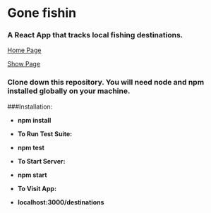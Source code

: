 # Gone fishin 
### A React App that tracks local fishing destinations. 

[Home Page](public/HomePage.png)

[Show Page](public/Detail.png)

### Clone down this repository. You will need node and npm installed globally on your machine.

###Installation:

- **npm install**

- **To Run Test Suite:**

- **npm test**

- **To Start Server:**

- **npm start**

- **To Visit App:**

- **localhost:3000/destinations**